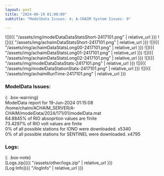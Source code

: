 ```yaml
---
layout: post
title: "2024-06-19 01:00:00"
subtitle: "ModelData Issues: 4; A-CHAIM System Issues: 0"

---
```


![]({{ "/assets/img/modelDataDataStatsShort-2417101.png" | relative_url }})
![]({{ "/assets/img/achaimDataStatsShort-2417101.png" | relative_url }})
![]({{ "/assets/img/achaimDataStatsLong00-2417101.png" | relative_url }})
![]({{ "/assets/img/achaimDataStatsLong01-2417101.png" | relative_url }})
![]({{ "/assets/img/achaimDataStatsLong02-2417101.png" | relative_url }})
![]({{ "/assets/img/modelDataDataStats-2417101.png" | relative_url }})
![]({{ "/assets/img/modelDataStationStats-2417101.png" | relative_url }})
![]({{ "/assets/img/achaimRunTime-2417101.png" | relative_url }})


### ModelData Issues:  
  
{: .box-warning}  
 ModelData report for 19-Jun-2024 01:15:08   
 /home/chaim/ACHAIM_SERVER/A-CHAIM/modelData/2024/171/01/modelData.mat   
 64.8845% of RIO absoprtion values are finite   
 73.4297% of RIO volt values are finite   
 0% of all possible stations for IONO were downloaded. x5340   
 0% of all possible stations for SENTINEL were downloaded. x4795   
  


### Logs:  
  
{: .box-note}  
[Logs.zip]({{ "/assets/other/logs.zip" | relative_url }})  
[Log Info]({{ "/logInfo" | relative_url }})  
